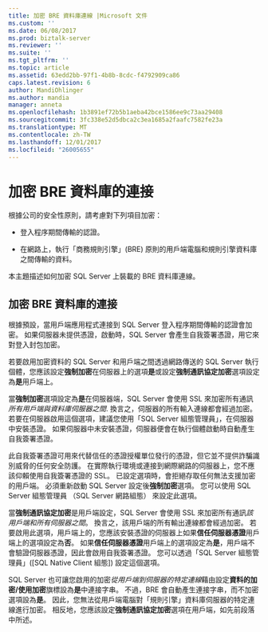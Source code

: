 ```yaml
---
title: 加密 BRE 資料庫連線 |Microsoft 文件
ms.custom: ''
ms.date: 06/08/2017
ms.prod: biztalk-server
ms.reviewer: ''
ms.suite: ''
ms.tgt_pltfrm: ''
ms.topic: article
ms.assetid: 63edd2bb-97f1-4b8b-8cdc-f4792909ca86
caps.latest.revision: 6
author: MandiOhlinger
ms.author: mandia
manager: anneta
ms.openlocfilehash: 1b3891ef72b5b1aeba42bce1586ee9c73aa29408
ms.sourcegitcommit: 3fc338e52d5dbca2c3ea1685a2faafc7582fe23a
ms.translationtype: MT
ms.contentlocale: zh-TW
ms.lasthandoff: 12/01/2017
ms.locfileid: "26005655"
---
```

# <a name="encrypt-the-connection-to-the-bre-database"></a>加密 BRE 資料庫的連接
根據公司的安全性原則，請考慮對下列項目加密：  
  
-   登入程序期間傳輸的認證。  
  
-   在網路上，執行「商務規則引擎」(BRE) 原則的用戶端電腦和規則引擎資料庫之間傳輸的資料。  
  
 本主題描述如何加密 SQL Server 上裝載的 BRE 資料庫連線。  
  
## <a name="encrypt-the-connection-to-the-bre-database"></a>加密 BRE 資料庫的連接
 根據預設，當用戶端應用程式連接到 SQL Server 登入程序期間傳輸的認證會加密。 如果伺服器未提供憑證，啟動時，SQL Server 會產生自我簽署憑證，用它來對登入封包加密。  
  
 若要啟用加密資料的 SQL Server 和用戶端之間透過網路傳送的 SQL Server 執行個體，您應該設定**強制加密**在伺服器上的選項**是**或設定**強制通訊協定加密**選項設定為**是**用戶端上。  
  
 當**強制加密**選項設定為**是**在伺服器端，SQL Server 會使用 SSL 來加密所有通訊*所有用戶端與資料庫伺服器之間*. 換言之，伺服器的所有輸入連線都會經過加密。 若要在伺服器啟用這個選項，建議您使用「SQL Server 組態管理員」，在伺服器中安裝憑證。 如果伺服器中未安裝憑證，伺服器便會在執行個體啟動時自動產生自我簽署憑證。  
  
 此自我簽署憑證可用來代替信任的憑證授權單位發行的憑證，但它並不提供詐騙識別威脅的任何安全防護。 在實際執行環境或連接到網際網路的伺服器上，您不應該仰賴使用自我簽署憑證的 SSL。 已設定選項時，會拒絕存取任何無法支援加密的用戶端。 必須重新啟動 SQL Server 設定後**強制加密**選項。 您可以使用 SQL Server 組態管理員 （SQL Server 網路組態） 來設定此選項。  
  
 當**強制通訊協定加密**是用戶端設定，SQL Server 會使用 SSL 來加密所有通訊*該用戶端和所有伺服器之間*。 換言之，該用戶端的所有輸出連線都會經過加密。 若要啟用此選項，用戶端上的，您應該安裝憑證的伺服器上如果**信任伺服器憑證**用戶端上的選項設定為**否**。 如果**信任伺服器憑證**用戶端上的選項設定為**是**，用戶端不會驗證伺服器憑證，因此會啟用自我簽署憑證。 您可以透過「SQL Server 組態管理員」([SQL Native Client 組態]) 設定這個選項。  
  
 SQL Server 也可讓您啟用的加密*從用戶端到伺服器的特定連線*藉由設定**資料的加密/使用加密**旗標設為**是**中連接字串。 不過，BRE 會自動產生連接字串，而不加密選項設為**是**。 因此，您無法從用戶端電腦對「規則引擎」資料庫伺服器的特定連線進行加密。 相反地，您應該設定**強制通訊協定加密**選項在用戶端，如先前段落中所述。